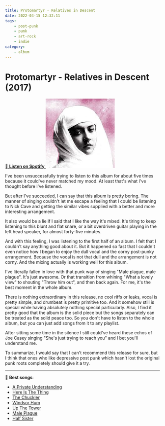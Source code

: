 ```yaml
---
title: Protomartyr - Relatives in Descent
date: 2022-04-15 12:32:11
tags: 
	- post-punk
	- punk
	- art-rock
	- indie
category:
	- album
---
```


# Protomartyr - Relatives in Descent (2017)

[ **Listen on Spotify** ](https://open.spotify.com/album/5w1LR7cbTKEoCfgB98rkgR?si=ITpfO7ehTXWR8mnlnJ3cEA)
![Relatives in Descent](../img/protomartyr_relatives_in_descent.jpg)


I've been unsuccessfully trying to listen to this album for about five times because it could've never matched my mood. At least that's what I've thought before I've listened.

But after I've succeeded, I can say that this album is pretty boring. The manner of singing couldn't let me escape a feeling that I could be listening to Nick Cave and getting the similar vibes supplied with a better and more interesting arrangement. 

It also would be a lie if I said that I like the way it's mixed. It's tiring to keep listening to this blunt and flat snare, or a bit overdriven guitar playing in the left head speaker, for almost forty-five minutes.

And with this feeling, I was listening to the first half of an album. I felt that I couldn't say anything good about it. But it happened so fast that I couldn't even notice how I began to enjoy the dull vocal and the corny post-punky arrangement. Because the vocal is not that dull and the arrangement is not corny. And the mixing actually is working well for this album. 


I've literally fallen in love with that punk way of singing "Male plague, male plague". It's just awesome. Or that transition from whining "What a lovely view" to shouting "Throw him out", and then back again. For me, it's the best moment in the whole album. 

There is nothing extraordinary in this release, no cool riffs or leaks, vocal is pretty simple, and drumbeat is pretty primitive too. And it somehow still is special while having absolutely nothing special particularly. Also, I find it pretty good that the album is the solid piece but the songs separately can be treated as the solid peace too. So you don't have to listen to the whole album, but you can just add songs from it to any playlist. 

After sitting some time in the silence I still could've heard these echos of Joe Casey singing "She's just trying to reach you" and I bet you'll understand me. 


To summarize, I would say that I can't recommend this release for sure, but I think that ones who like depressive post punk which hasn't lost the original punk roots completely should give it a try. 


---

 **Best songs**:
- [A Private Understanding](https://open.spotify.com/track/7BVk87ORFR4imfNwHOFPs2?si=99365efc360748db)
- [Here Is The Thing](https://open.spotify.com/track/18wNLr1R1cD0UD010WEIJp?si=0b8fef3b76e24f06)
- [The Chuckler](https://open.spotify.com/track/0LeG6rLnZikAoLQMhSNSBW?si=39c30003f4034cc7)
- [Windsor Hum](https://open.spotify.com/track/4BrhQxpQz9rkP8E0BDlluP?si=6a8472676c354662)
- [Up The Tower](https://open.spotify.com/track/6PT7rwuJ7VRa40Qad2pw9B?si=e47e0baeb9a74424)
- [Male Plague](https://open.spotify.com/track/5xsMey4SLi6Ir8DQgBrDYe?si=16eae8ff40f34b45)
- [Half Sister](https://open.spotify.com/track/6zbFlDUqDdLbHikceCg64h?si=5a9dac618d2a4c74)

